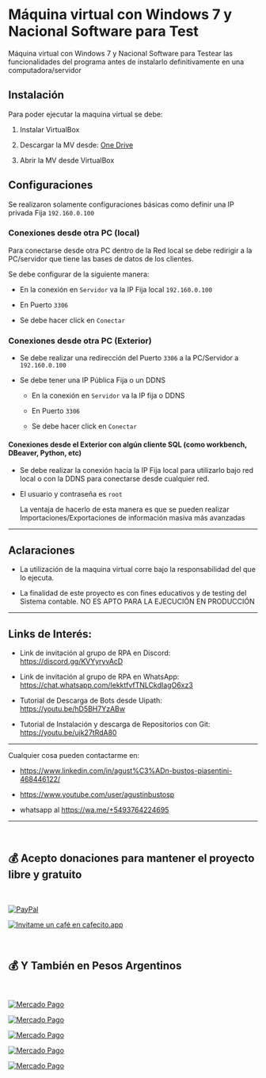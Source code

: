 # Máquina virtual con Windows 7 y Nacional Software para Test

Máquina virtual con Windows 7 y Nacional Software para Testear las funcionalidades del programa antes de instalarlo definitivamente en una computadora/servidor


## Instalación

Para poder ejecutar la maquina virtual se debe:

1. Instalar VirtualBox

2. Descargar la MV desde:  [One Drive](https://1drv.ms/u/s!ApppbJMrJfgdgtROqMcdujuVfUIrFg?e=zO2KcS)

3. Abrir la MV desde VirtualBox 


## Configuraciones

Se realizaron solamente configuraciones básicas como definir una IP privada Fija `192.160.0.100`


### Conexiones desde otra PC (local)

Para conectarse desde otra PC dentro de la Red local se debe redirigir a la PC/servidor que tiene las bases de datos de los clientes.

Se debe configurar de la siguiente manera:

- En la conexión en `Servidor` va la IP Fija local `192.160.0.100`

- En Puerto `3306`

- Se debe hacer click en `Conectar`


### Conexiones desde otra PC (Exterior)

- Se debe realizar una redirección del Puerto `3306` a la PC/Servidor a `192.160.0.100`

- Se debe tener una IP Pública Fija o un DDNS
  
  - En la conexión en `Servidor` va la IP fija o DDNS
  
  - En Puerto `3306`
  
  - Se debe hacer click en `Conectar`


#### Conexiones desde el Exterior con algún cliente SQL (como workbench, DBeaver, Python, etc)

- Se debe realizar la conexión hacia la IP Fija local para utilizarlo bajo red local o con la DDNS para conectarse desde cualquier red.

- El usuario y contraseña es `root`
  
  La ventaja de hacerlo de esta manera es que se pueden realizar Importaciones/Exportaciones de información masiva más avanzadas

---


## Aclaraciones

- La utilización de la maquina virtual corre bajo la responsabilidad del que lo ejecuta.

- La finalidad de este proyecto es con fines educativos y de testing del Sistema contable. NO ES APTO PARA LA EJECUCIÓN EN PRODUCCIÓN
  
---
  
  
## Links de Interés:

- Link de invitación al grupo de RPA en Discord: https://discord.gg/KVYyryvAcD

- Link de invitación al grupo de RPA en WhatsApp: https://chat.whatsapp.com/IekktfvfTNLCkdIagO6xz3

- Tutorial de Descarga de Bots desde Uipath: https://youtu.be/hD5BH7YzABw

- Tutorial de Instalación y descarga de Repositorios con Git: https://youtu.be/ujk27tRdA80

---

Cualquier cosa pueden contactarme en:

- https://www.linkedin.com/in/agust%C3%ADn-bustos-piasentini-468446122/

- https://www.youtube.com/user/agustinbustosp

- whatsapp al https://wa.me/+5493764224695

---

<br/>

## 💰 Acepto donaciones para mantener el proyecto libre y gratuito

<br/>

[![PayPal](https://img.shields.io/badge/PayPal-00457C?style=for-the-badge&logo=paypal&logoColor=white)](https://paypal.me/agustinbustosp) <!-- [<img src="http://ketekipo.com.ar/wp-content/uploads/2020/05/mercado-pago.png" alt="Image" height="30" width="100\">](https://paypal.me/paypal.me/agustinbustosp) -->

[![Invitame un café en cafecito.app](https://cdn.cafecito.app/imgs/buttons/button_5.svg)](https://cafecito.app/abustos)

<br/>

## 💰 Y También en Pesos Argentinos

<br/>

[![Mercado Pago](https://img.shields.io/badge/Mercado%20Pago%20100-009ee3?style=for-the-badge&logo=mercadopago&logoColor=white)](https://mpago.la/2JBdGez)

[![Mercado Pago](https://img.shields.io/badge/Mercado%20Pago%20500-009ee3?style=for-the-badge&logo=mercadopago&logoColor=white)](https://mpago.la/2CwfjKE)

[![Mercado Pago](https://img.shields.io/badge/Mercado%20Pago%201.000-009ee3?style=for-the-badge&logo=mercadopago&logoColor=white)](https://mpago.la/21Xvpig)

[![Mercado Pago](https://img.shields.io/badge/Mercado%20Pago%205.000-009ee3?style=for-the-badge&logo=mercadopago&logoColor=white)](https://mpago.la/1s4D4mM)

[![Mercado Pago](https://img.shields.io/badge/Mercado%20Pago%2010.000-009ee3?style=for-the-badge&logo=mercadopago&logoColor=white)](https://mpago.la/1n9cimr)


